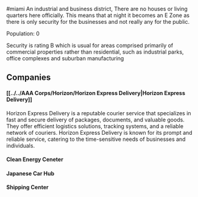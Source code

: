 #miami
An industrial and business district, There are no houses or living quarters here officially. This means that at night it becomes an E Zone as there is only security for the businesses and not really any for the public.

Population: 0

Security is rating B which is usual for areas comprised primarily of commercial properties rather than residential, such as industrial parks, office complexes and suburban manufacturing

## Companies

#### [[../../AAA Corps/Horizon/Horizon Express Delivery|Horizon Express Delivery]]
Horizon Express Delivery is a reputable courier service that specializes in fast and secure delivery of packages, documents, and valuable goods. They offer efficient logistics solutions, tracking systems, and a reliable network of couriers. Horizon Express Delivery is known for its prompt and reliable service, catering to the time-sensitive needs of businesses and individuals.

#### Clean Energy Ceneter


#### Japanese Car Hub

#### Shipping Center